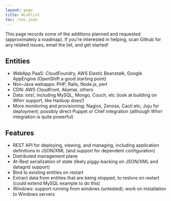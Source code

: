 ```yaml
---
layout: page
title: Wishlist
toc: /toc.json
---
```


This page records some of the additions planned and requested
(approximately a roadmap).
If you're interested in helping, scan Github for any related issues,
email the list, and get started!

## Entities

* WebApp PaaS:  CloudFoundry, AWS Elastic Beanstalk, Google AppEngine (OpenShift a good starting point)
* Non-Java webapps:  PHP, Rails, Node.js, perl
* CDN:  AWS Cloudfront, Akamai, others
* Data:  _lots!_, including MySQL, Mongo, Couch, etc (look at building on Whirr support, like Hadoop does!)
* More monitoring and provisioning:  Nagios, Zenoss, Cacti etc; Juju for deployment; possibly direct Puppet or Chef integration (although Whirr integration is quite powerful) 

## Features

* REST API for deploying, viewing, and managing, including application definitions in JSON/XML (and support for dependent configuration)
* Distributed management plane
* At-Rest serialization of state (likely piggy-backing on JSON/XML and datagrid support)  
* Bind to existing entities on restart
* Extract data from entities that are being stopped, to restore on restart (could extend MySQL example to do this)
* Windows:  support running from windows (untested); work on installation _to_ Windows servers
